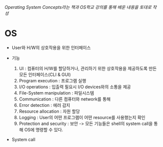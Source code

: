 *Operating System Concepts라는 책과 OS학교 강의를 통해 배운 내용을 토대로 작성*

# OS
- User와 H/W의 상호작용을 위한 인터페이스
- 기능 
	1. UI : 컴퓨터의 H/W를 할당하거나, 관리하기 위한 상호작용을 제공하도록 만든 모든 인터페이스(CLI & GUI)
	2. Program execution : 프로그램 실행
	3. I/O operations : 입출력 필요시 I/O devices와의 소통을 제공
	4. File-System manipulation : 파일시스템
	5. Communication : 다른 컴퓨터와 network를 통해 
	6. Error detection : 에러 감지
	7. Resource allocation : 자원 할당
	8. Logging : User의 어떤 프로그램이 어떤 resource를 사용했는지 확인
	9. Protection and security : 보안 
	-> 모든 기능들은 shell의 system call을 통해 OS에 명령할 수 있다.

- System call 